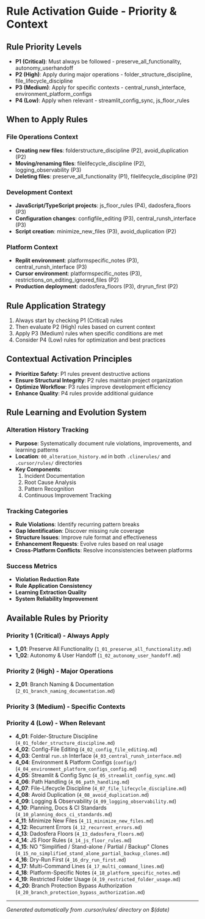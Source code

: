 # Rule Activation Guide - Priority & Context

## Rule Priority Levels
- **P1 (Critical)**: Must always be followed - preserve_all_functionality, autonomy_userhandoff
- **P2 (High)**: Apply during major operations - folder_structure_discipline, file_lifecycle_discipline
- **P3 (Medium)**: Apply for specific contexts - central_runsh_interface, environment_platform_configs
- **P4 (Low)**: Apply when relevant - streamlit_config_sync, js_floor_rules

## When to Apply Rules

### File Operations Context
- **Creating new files**: folderstructure_discipline (P2), avoid_duplication (P2)
- **Moving/renaming files**: filelifecycle_discipline (P2), logging_observability (P3)
- **Deleting files**: preserve_all_functionality (P1), filelifecycle_discipline (P2)

### Development Context
- **JavaScript/TypeScript projects**: js_floor_rules (P4), dadosfera_floors (P3)
- **Configuration changes**: configfile_editing (P3), central_runsh_interface (P3)
- **Script creation**: minimize_new_files (P3), avoid_duplication (P2)

### Platform Context
- **Replit environment**: platformspecific_notes (P3), central_runsh_interface (P3)
- **Cursor environment**: platformspecific_notes (P3), restrictions_on_editing_ignored_files (P2)
- **Production deployment**: dadosfera_floors (P3), dryrun_first (P2)

## Rule Application Strategy

1. Always start by checking P1 (Critical) rules
2. Then evaluate P2 (High) rules based on current context
3. Apply P3 (Medium) rules when specific conditions are met
4. Consider P4 (Low) rules for optimization and best practices

## Contextual Activation Principles

- **Prioritize Safety**: P1 rules prevent destructive actions
- **Ensure Structural Integrity**: P2 rules maintain project organization
- **Optimize Workflow**: P3 rules improve development efficiency
- **Enhance Quality**: P4 rules provide additional guidance

## Rule Learning and Evolution System

### Alteration History Tracking
- **Purpose**: Systematically document rule violations, improvements, and learning patterns
- **Location**: `00_alteration_history.md` in both `.clinerules/` and `.cursor/rules/` directories
- **Key Components**:
  1. Incident Documentation
  2. Root Cause Analysis
  3. Pattern Recognition
  4. Continuous Improvement Tracking

### Tracking Categories
- **Rule Violations**: Identify recurring pattern breaks
- **Gap Identification**: Discover missing rule coverage
- **Structure Issues**: Improve rule format and effectiveness
- **Enhancement Requests**: Evolve rules based on real usage
- **Cross-Platform Conflicts**: Resolve inconsistencies between platforms

### Success Metrics
- **Violation Reduction Rate**
- **Rule Application Consistency**
- **Learning Extraction Quality**
- **System Reliability Improvement**

## Available Rules by Priority

### Priority 1 (Critical) - Always Apply
- **1_01**: Preserve All Functionality (`1_01_preserve_all_functionality.md`)
- **1_02**: Autonomy & User Handoff (`1_02_autonomy_user_handoff.md`)

### Priority 2 (High) - Major Operations
- **2_01**: Branch Naming & Documentation (`2_01_branch_naming_documentation.md`)

### Priority 3 (Medium) - Specific Contexts

### Priority 4 (Low) - When Relevant
- **4_01**: Folder-Structure Discipline (`4_01_folder_structure_discipline.md`)
- **4_02**: Config-File Editing (`4_02_config_file_editing.md`)
- **4_03**: Central `run.sh` Interface (`4_03_central_runsh_interface.md`)
- **4_04**: Environment & Platform Configs (`config/`) (`4_04_environment_platform_configs_config.md`)
- **4_05**: Streamlit & Config Sync (`4_05_streamlit_config_sync.md`)
- **4_06**: Path Handling (`4_06_path_handling.md`)
- **4_07**: File-Lifecycle Discipline (`4_07_file_lifecycle_discipline.md`)
- **4_08**: Avoid Duplication (`4_08_avoid_duplication.md`)
- **4_09**: Logging & Observability (`4_09_logging_observability.md`)
- **4_10**: Planning, Docs & CI Standards (`4_10_planning_docs_ci_standards.md`)
- **4_11**: Minimize New Files (`4_11_minimize_new_files.md`)
- **4_12**: Recurrent Errors (`4_12_recurrent_errors.md`)
- **4_13**: Dadosfera Floors (`4_13_dadosfera_floors.md`)
- **4_14**: JS Floor Rules (`4_14_js_floor_rules.md`)
- **4_15**: NO "Simplified / Stand-alone / Partial / Backup" Clones (`4_15_no_simplified_stand_alone_partial_backup_clones.md`)
- **4_16**: Dry-Run First (`4_16_dry_run_first.md`)
- **4_17**: Multi-Command Lines (`4_17_multi_command_lines.md`)
- **4_18**: Platform-Specific Notes (`4_18_platform_specific_notes.md`)
- **4_19**: Restricted Folder Usage (`4_19_restricted_folder_usage.md`)
- **4_20**: Branch Protection Bypass Authorization (`4_20_branch_protection_bypass_authorization.md`)

---
*Generated automatically from .cursor/rules/ directory on $(date)*
